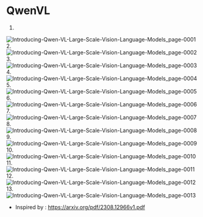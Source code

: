 # QwenVL



1.
![Introducing-Qwen-VL-Large-Scale-Vision-Language-Models_page-0001](https://github.com/Rakib-data-scientist/QwenVL/assets/137823730/df859bba-8e55-4acf-82b2-e498f3f8c1f8)
2.
![Introducing-Qwen-VL-Large-Scale-Vision-Language-Models_page-0002](https://github.com/Rakib-data-scientist/QwenVL/assets/137823730/d405ecaf-f5dc-4a74-8ef1-3ea98aedf235)
3.
![Introducing-Qwen-VL-Large-Scale-Vision-Language-Models_page-0003](https://github.com/Rakib-data-scientist/QwenVL/assets/137823730/b674b043-1f6c-453d-8cdc-54f1686bd593)
4.
![Introducing-Qwen-VL-Large-Scale-Vision-Language-Models_page-0004](https://github.com/Rakib-data-scientist/QwenVL/assets/137823730/f83ffdf6-c8ae-4427-82c8-183c7af1e6bb)
5.
![Introducing-Qwen-VL-Large-Scale-Vision-Language-Models_page-0005](https://github.com/Rakib-data-scientist/QwenVL/assets/137823730/10845470-5dc6-4325-ac29-b15225986f37)
6.
![Introducing-Qwen-VL-Large-Scale-Vision-Language-Models_page-0006](https://github.com/Rakib-data-scientist/QwenVL/assets/137823730/e2b4ccc3-ec4a-40ce-aa27-f49528963bf7)
7.
![Introducing-Qwen-VL-Large-Scale-Vision-Language-Models_page-0007](https://github.com/Rakib-data-scientist/QwenVL/assets/137823730/339b5ed6-5d3c-4dd7-b736-b6fb0b431e75)
8.
![Introducing-Qwen-VL-Large-Scale-Vision-Language-Models_page-0008](https://github.com/Rakib-data-scientist/QwenVL/assets/137823730/ab01c3df-21d2-437f-bb34-eeb6c4820b42)
9.
![Introducing-Qwen-VL-Large-Scale-Vision-Language-Models_page-0009](https://github.com/Rakib-data-scientist/QwenVL/assets/137823730/19ce8f92-6edb-4ed1-8156-166c223000bb)
10.
![Introducing-Qwen-VL-Large-Scale-Vision-Language-Models_page-0010](https://github.com/Rakib-data-scientist/QwenVL/assets/137823730/9a3f25bc-4213-4db9-b69c-8e9c931bccd1)
11.
![Introducing-Qwen-VL-Large-Scale-Vision-Language-Models_page-0011](https://github.com/Rakib-data-scientist/QwenVL/assets/137823730/90a41393-5831-4174-8a61-0a82d56bd9cf)
12.
![Introducing-Qwen-VL-Large-Scale-Vision-Language-Models_page-0012](https://github.com/Rakib-data-scientist/QwenVL/assets/137823730/e5cc0ad9-f16c-4611-b92a-0609b59d39f3)
13.
![Introducing-Qwen-VL-Large-Scale-Vision-Language-Models_page-0013](https://github.com/Rakib-data-scientist/QwenVL/assets/137823730/9bb7c674-9347-4160-bd33-d0f6e68c97b2)

* Inspired by : https://arxiv.org/pdf/2308.12966v1.pdf
